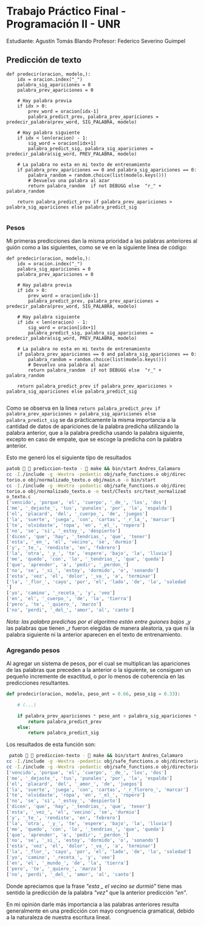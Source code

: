 # Trabajo Práctico Final - Programación II - UNR

Estudiante: Agustín Tomás Blando
Profesor: Federico Severino Guimpel

## Predicción de texto



```python:n
def predecir(oracion, modelo,):
    idx = oracion.index("_")
    palabra_sig_apariciones = 0
    palabra_prev_apariciones = 0

    # Hay palabra previa
    if idx > 0: 
        prev_word = oracion[idx-1]
        palabra_predict_prev, palabra_prev_apariciones = predecir_palabra(prev_word, SIG_PALABRA, modelo)

    # Hay palabra siguiente
    if idx < len(oracion) - 1: 
        sig_word = oracion[idx+1]
        palabra_predict_sig, palabra_sig_apariciones = predecir_palabra(sig_word, PREV_PALABRA, modelo)

    # La palabra no esta en mi texto de entrenamiento
    if palabra_prev_apariciones == 0 and palabra_sig_apariciones == 0:
        palabra_random = random.choice(list(modelo.keys()))
        # Devuelvo una palabra al azar
        return palabra_random  if not DEBUGG else  "r_" + palabra_random 

    return palabra_predict_prev if palabra_prev_apariciones > palabra_sig_apariciones else palabra_predict_sig
   
```

### Pesos

Mi primeras predicciones dan la misma prioridad a las palabras anteriores al guión como a las siguientes, como se ve en la siguiente linea de código:

```python:n
def predecir(oracion, modelo,):
    idx = oracion.index("_")
    palabra_sig_apariciones = 0
    palabra_prev_apariciones = 0

    # Hay palabra previa
    if idx > 0: 
        prev_word = oracion[idx-1]
        palabra_predict_prev, palabra_prev_apariciones = predecir_palabra(prev_word, SIG_PALABRA, modelo)

    # Hay palabra siguiente
    if idx < len(oracion) - 1: 
        sig_word = oracion[idx+1]
        palabra_predict_sig, palabra_sig_apariciones = predecir_palabra(sig_word, PREV_PALABRA, modelo)

    # La palabra no esta en mi texto de entrenamiento
    if palabra_prev_apariciones == 0 and palabra_sig_apariciones == 0:
        palabra_random = random.choice(list(modelo.keys()))
        # Devuelvo una palabra al azar
        return palabra_random  if not DEBUGG else  "r_" + palabra_random 

    return palabra_predict_prev if palabra_prev_apariciones > palabra_sig_apariciones else palabra_predict_sig
   
```

Como se observa en la linea `return palabra_predict_prev if palabra_prev_apariciones > palabra_sig_apariciones else palabra_predict_sig` se da prácticamente la misma importancia a la cantidad de datos de apariciones de la palabra predicha utilizando la palabra anterior, que a la palabra predicha usando la palabra siguiente, excepto en caso de empate, que se escoge la predicha con la palabra anterior.

Esto me generó los el siguiente tipo de resultados
```zsh
patob   prediccion-texto -  make && bin/start Andres_Calamaro  
cc -I./include -g -Wextra -pedantic obj/safe_functions.o obj/direc  
torio.o obj/normalizado_texto.o obj/main.o -o bin/start  
cc -I./include -g -Wextra -pedantic obj/safe_functions.o obj/direc  
torio.o obj/normalizado_texto.o -o test/CTests src/test_normalizad  
o_texto.c    
['vencido', 'porque', 'el', 'cuerpo', '_de_', 'los', 'dos']  
['me', '_dejaste_', 'tus', 'punales', 'por', 'la', 'espalda']  
['el', 'placard', 'del', '_cuerpo_', 'de', 'juegos']  
['la', 'suerte', 'juega', 'con', 'cartas', '_r_la_', 'marcar']  
['te', 'olvidaste', 'ropa', 'en', '_el_', 'ropero']  
['no', 'se', 'si', '_estoy_', 'despierto']  
['dicen', 'que', 'hay', '_tendrias_', 'que', 'tener']  
['esta', '_en_', 'el', 'vecino', 'se', 'durmio']  
['y', '_te_', 'rendiste', 'en', 'febrero']  
['la', 'otra', '_y_', 'te', 'espere', 'bajo', 'la', 'lluvia']  
['me', 'quedo', 'con', 'lo', '_tendrias_', 'que', 'queda']  
['que', 'aprender', 'a', 'pedir', '_perdon_']  
['no', 'se', '_si_', 'estoy', 'dormido', 'o', 'sonando']  
['esta', 'vez', 'el', 'dolor', '_va_', 'a', 'terminar']  
['la', '_flor_', 'cayo', 'por', 'el', 'lado', 'de', 'la', 'soledad  
']  
['yo', 'camino', '_receta_', 'y', 'veo']  
['en', 'el', '_cuerpo_', 'de', 'la', 'tierra']  
['pero', 'te', '_quiero_', 'marzo']  
['no', 'perdi', '_del_', 'amor', 'al', 'canto']
```
_Nota: las palabra predichas por el algoritmo están entre guiones bajos_ _y las palabras que tienen _r fueron elegidas de manera aleatoria, ya que ni la palabra siguiente ni la anterior aparecen en el texto de entrenamiento.  

### Agregando pesos

Al agregar un sistema de pesos, por el cual se multiplican las apariciones de las palabras que preceden a la anterior o la siguiente, se consiguen un pequeño incremente de exactitud, o por lo menos de coherencia en las predicciones resultantes.
```python
def predecir(oracion, modelo, peso_ant = 0.66, peso_sig = 0.33):

	# (...)

    if palabra_prev_apariciones * peso_ant > palabra_sig_apariciones * peso_sig:
        return palabra_predict_prev
    else:
        return palabra_predict_sig
```

Los resultados de esta función son:

```zsh
 patob   prediccion-texto -  make && bin/start Andres_Calamaro
cc -I./include -g -Wextra -pedantic obj/safe_functions.o obj/directorio.o obj/normalizado_texto.o obj/main.o -o bin/start
cc -I./include -g -Wextra -pedantic obj/safe_functions.o obj/directorio.o obj/normalizado_texto.o -o test/CTests src/test_normalizado_texto.c 
['vencido', 'porque', 'el', 'cuerpo', '_de_', 'los', 'dos']
['me', '_dejaste_', 'tus', 'punales', 'por', 'la', 'espalda']
['el', 'placard', 'del', '_amor_', 'de', 'juegos']
['la', 'suerte', 'juega', 'con', 'cartas', '_r_florero_', 'marcar']
['te', 'olvidaste', 'ropa', 'en', '_el_', 'ropero']
['no', 'se', 'si', '_estoy_', 'despierto']
['dicen', 'que', 'hay', '_tendrias_', 'que', 'tener']
['esta', '_vez_', 'el', 'vecino', 'se', 'durmio']
['y', '_te_', 'rendiste', 'en', 'febrero']
['la', 'otra', '_y_', 'te', 'espere', 'bajo', 'la', 'lluvia']
['me', 'quedo', 'con', 'lo', '_tendrias_', 'que', 'queda']
['que', 'aprender', 'a', 'pedir', '_perdon_']
['no', 'se', '_si_', 'estoy', 'dormido', 'o', 'sonando']
['esta', 'vez', 'el', 'dolor', '_va_', 'a', 'terminar']
['la', '_flor_', 'cayo', 'por', 'el', 'lado', 'de', 'la', 'soledad']
['yo', 'camino', '_receta_', 'y', 'veo']
['en', 'el', '_mundo_', 'de', 'la', 'tierra']
['pero', 'te', '_quiero_', 'marzo']
['no', 'perdi', '_del_', 'amor', 'al', 'canto']
```

Donde apreciamos que la frase  _"esta _ el vecino se durmió"_ tiene mas sentido la predicción de la palabra _"vez"_ que la anterior predicción _"en"_.

En mi opinión darle más importancia a las palabras anteriores resulta generalmente en una predicción con mayo congruencia gramatical, debido a la naturaleza de nuestra escritura lineal.


